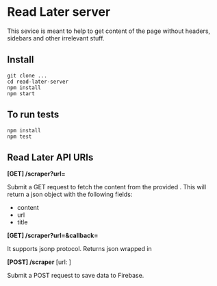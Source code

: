 # Read Later server

This sevice is meant to help to get content of the page without headers,
sidebars and other irrelevant stuff.

## Install

```
git clone ...
cd read-later-server
npm install
npm start
```

## To run tests
```
npm install
npm test
```

## Read Later API URIs

**[GET] /scraper?url=<url>**

Submit a GET request to fetch the content from the provided <url>. This will return a json object with the following fields:

* content
* url
* title

**[GET] /scraper?url=<url>&callback=<callback>**

It supports jsonp protocol. Returns json wrapped in <callback>

**[POST] /scraper** [url: <url>]

Submit a POST request to save data to Firebase.
